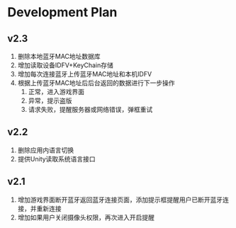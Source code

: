 # Development Plan

## v2.3

1. 删除本地蓝牙MAC地址数据库
2. 增加读取设备IDFV+KeyChain存储
3. 增加每次连接蓝牙上传蓝牙MAC地址和本机IDFV
4. 根据上传蓝牙MAC地址后后台返回的数据进行下一步操作
   1. 正常，进入游戏界面
   2. 异常，提示盗版
   3. 请求失败，提醒服务器或网络错误，弹框重试

## v2.2

1. 删除应用内语言切换
2. 提供Unity读取系统语言接口

## v2.1

1. 增加游戏界面断开蓝牙返回蓝牙连接页面，添加提示框提醒用户已断开蓝牙连接，并重新连接
2. 增加如果用户关闭摄像头权限，再次进入开启提醒

